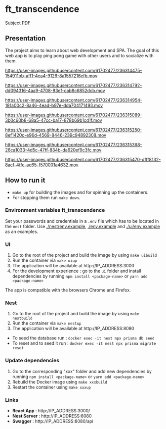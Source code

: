 # ft_transcendence

[Subject PDF](https://github.com/williamollio/ft_transcendence/blob/master/ressources/ft_transcendence.pdf)


## Presentation

The project aims to learn about web development and SPA. The goal of this web app is to play ping pong game with other users and to socialize with them.

https://user-images.githubusercontent.com/61702477/236314475-154911bb-aff1-4ea4-9126-8a1557216efb.mov

https://user-images.githubusercontent.com/61702477/236314792-dd094316-4aa9-4708-83ef-cab8c6852dcb.mov

https://user-images.githubusercontent.com/61702477/236314954-181a00c2-8a46-4ead-b97e-dda704171493.mov

https://user-images.githubusercontent.com/61702477/236315089-3b0c60b8-68a5-47cc-ba17-878b69b1cd1f.mov

https://user-images.githubusercontent.com/61702477/236315250-8ef1420c-e96d-4569-8446-239c94892308.mov

https://user-images.githubusercontent.com/61702477/236315368-26ca1033-4d5c-47ff-834b-da620ef9c3fc.mov

https://user-images.githubusercontent.com/61702477/236315470-dfff8132-8acf-4ffe-ae65-f570001a4632.mov

## How to run it

- `make up` for building the images and for spinning up the containers.
- For stopping them run `make down`.

### Environment variables ft_transcendence

Set your passwords and credentials in a `.env` file which has to be located in the `nest` folder.
Use [./nest/env.example](https://github.com/williamollio/ft_transcendence/blob/master/nest/env.example), [./env.example](https://github.com/williamollio/ft_transcendence/blob/master/env.example) and [./ui/env.example](https://github.com/williamollio/ft_transcendence/blob/master/ui/env.example) as an examples.

### UI

1. Go to the root of the project and build the image by using `make uibuild`
2. Run the container via `make uiup`
3. The application will be available at http://IP_ADDRESS:3000
4. For the development experience : go to the `ui` folder and install dependencies by running `npm install <package-name>` or `yarn add <package-name>`

The app is compatible with the browsers Chrome and Firefox.

### Nest

1. Go to the root of the project and build the image by using `make nestbuild`
2. Run the container via `make nestup`
3. The application will be available at http://IP_ADDRESS:8080

- To seed the database run : `docker exec -it nest npx prisma db seed`
- To reset and to seed it run : `docker exec -it nest npx prisma migrate reset`

### Update dependencies

1. Go to the corresponding "xxx" folder and add new dependencies by running `npm install <package-name>` or `yarn add <package-name>`
2. Rebuild the Docker image using `make xxxbuild`
3. Restart the container using `make xxxup`

### Links

- **React App** : http://IP_ADDRESS:3000/
- **Nest Server** : http://IP_ADDRESS:8080
- **Swagger** : http://IP_ADDRESS:8080/api

